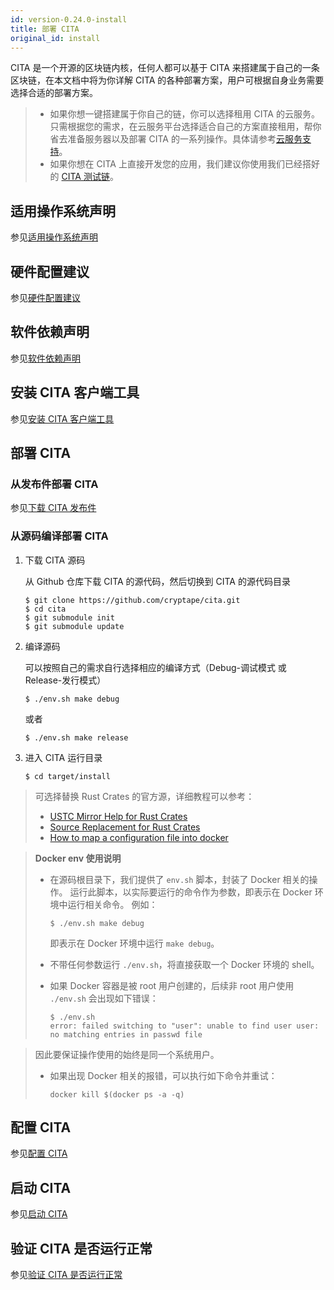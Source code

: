 ```yaml
---
id: version-0.24.0-install
title: 部署 CITA
original_id: install
---
```


CITA 是一个开源的区块链内核，任何人都可以基于 CITA 来搭建属于自己的一条区块链，在本文档中将为你详解 CITA 的各种部署方案，用户可根据自身业务需要选择合适的部署方案。

> * 如果你想一键搭建属于你自己的链，你可以选择租用 CITA 的云服务。只需根据您的需求，在云服务平台选择适合自己的方案直接租用，帮你省去准备服务器以及部署 CITA 的一系列操作。具体请参考[云服务支持](./huawei)。
> * 如果你想在 CITA 上直接开发您的应用，我们建议你使用我们已经搭好的 [CITA 测试链](../../toolchain/testnet/testchain)。

## 适用操作系统声明

参见[适用操作系统声明](../getting-started#适用操作系统声明)

## 硬件配置建议

参见[硬件配置建议](../getting-started#硬件配置建议)

## 软件依赖声明

参见[软件依赖声明](../getting-started#软件依赖声明)

## 安装 CITA 客户端工具

参见[安装 CITA 客户端工具](../getting-started#安装-cita-客户端工具)

## 部署 CITA

<!--DOCUSAURUS_CODE_TABS-->
<!--发布件部署-->

### 从发布件部署 CITA

参见[下载 CITA 发布件](../getting-started#下载-cita)

<!--源码部署-->

### 从源码编译部署 CITA

1. 下载 CITA 源码

   从 Github 仓库下载 CITA 的源代码，然后切换到 CITA 的源代码目录

   ```shell
   $ git clone https://github.com/cryptape/cita.git
   $ cd cita
   $ git submodule init
   $ git submodule update
   ```

2. 编译源码

   可以按照自己的需求自行选择相应的编译方式（Debug-调试模式 或 Release-发行模式）

   ```shell
   $ ./env.sh make debug
   ```

   或者

   ```shell
   $ ./env.sh make release
   ```

3. 进入 CITA 运行目录

   ```shell
   $ cd target/install
   ```

> 可选择替换 Rust Crates 的官方源，详细教程可以参考：
>
> - [USTC Mirror Help for Rust Crates](http://mirrors.ustc.edu.cn/help/crates.io-index.html)
> - [Source Replacement for Rust Crates](https://doc.rust-lang.org/cargo/reference/source-replacement.html)
> - [How to map a configuration file into docker](https://docs.docker.com/storage/volumes/)

> **Docker env 使用说明**
>
> * 在源码根目录下，我们提供了 `env.sh` 脚本，封装了 Docker 相关的操作。
运行此脚本，以实际要运行的命令作为参数，即表示在 Docker 环境中运行相关命令。
例如：
>
>   ```shell
>   $ ./env.sh make debug
>   ```
>
>   即表示在 Docker 环境中运行 `make debug`。
> * 不带任何参数运行 `./env.sh`，将直接获取一个 Docker 环境的 shell。
> * 如果 Docker 容器是被 root 用户创建的，后续非 root 用户使用 `./env.sh` 会出现如下错误：
>
>   ```shell
>   $ ./env.sh
>   error: failed switching to "user": unable to find user user: no matching entries in passwd file
>   ```

>   因此要保证操作使用的始终是同一个系统用户。
> * 如果出现 Docker 相关的报错，可以执行如下命令并重试：
>   ```shell
>   docker kill $(docker ps -a -q)
>   ```

<!--END_DOCUSAURUS_CODE_TABS-->

## 配置 CITA

参见[配置 CITA](../getting-started#配置-cita)

## 启动 CITA

参见[启动 CITA](../getting-started#启动-cita)

## 验证 CITA 是否运行正常

参见[验证 CITA 是否运行正常](../getting-started#验证-cita-是否运行正常)
